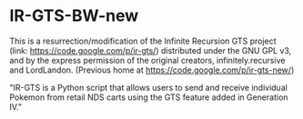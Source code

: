 IR-GTS-BW-new
=============

This is a resurrection/modification of the Infinite Recursion GTS project (link: https://code.google.com/p/ir-gts/) distributed under the GNU GPL v3, and by the express permission of the original creators, infinitely.recursive and LordLandon.
(Previous home at https://code.google.com/p/ir-gts-new/)

"IR-GTS is a Python script that allows users to send and receive individual Pokemon from retail NDS carts using the GTS feature added in Generation IV."
